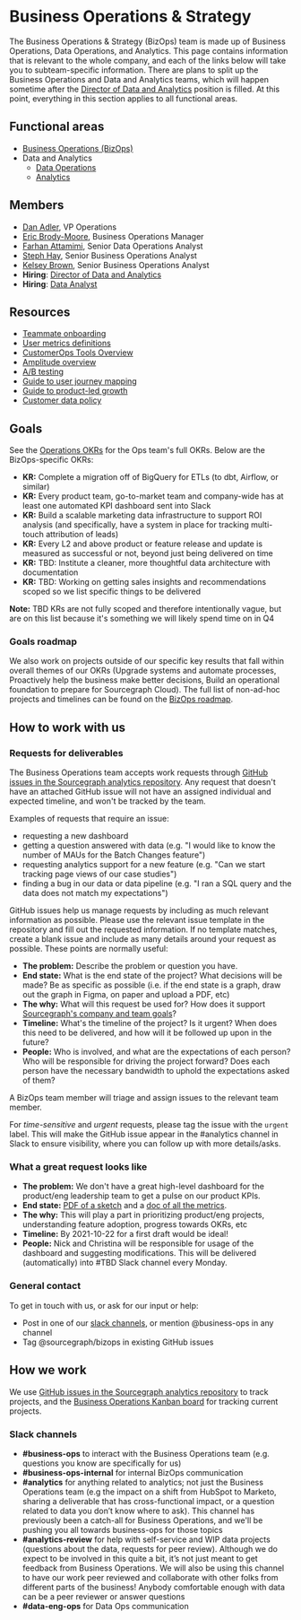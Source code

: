 # Business Operations & Strategy

The Business Operations & Strategy (BizOps) team is made up of Business Operations, Data Operations, and Analytics. This page contains information that is relevant to the whole company, and each of the links below will take you to subteam-specific information. There are plans to split up the Business Operations and Data and Analytics teams, which will happen sometime after the [Director of Data and Analytics](https://boards.greenhouse.io/sourcegraph91/jobs/4084968004) position is filled. At this point, everything in this section applies to all functional areas.

## Functional areas

- [Business Operations (BizOps)](business_operations.md)
- Data and Analytics
  - [Data Operations](data_operations.md)
  - [Analytics](analytics.md)

## Members

- [Dan Adler](../team/index.md#dan-adler), VP Operations
- [Eric Brody-Moore](../team/index.md#eric-brody-moore), Business Operations Manager
- [Farhan Attamimi](../team/index.md#farhan-attamimi), Senior Data Operations Analyst
- [Steph Hay](../team/index.md#steph-hay), Senior Business Operations Analyst
- [Kelsey Brown](../team/index.md#kelsey-brown), Senior Business Operations Analyst
- **Hiring**: [Director of Data and Analytics](https://boards.greenhouse.io/sourcegraph91/jobs/4084968004)
- **Hiring**: [Data Analyst](https://boards.greenhouse.io/sourcegraph91/jobs/4155296004)

## Resources

- [Teammate onboarding](onboarding.md)
- [User metrics definitions](user_definitions.md)
- [CustomerOps Tools Overview](customer_ops_tools.md)
- [Amplitude overview](amplitude.md)
- [A/B testing](ab-testing.md)
- [Guide to user journey mapping](../product-engineering/product/user_journey_maps.md)
- [Guide to product-led growth](product_led_growth.md)
- [Customer data policy](customer_data_policy.md)

## Goals

See the [Operations OKRs](../company/goals/2022_Q4.md#operations-bizops-finance-techops-legal) for the Ops team's full OKRs. Below are the BizOps-specific OKRs:

- **KR:** Complete a migration off of BigQuery for ETLs (to dbt, Airflow, or similar)
- **KR:** Every product team, go-to-market team and company-wide has at least one automated KPI dashboard sent into Slack
- **KR:** Build a scalable marketing data infrastructure to support ROI analysis (and specifically, have a system in place for tracking multi-touch attribution of leads)
- **KR:** Every L2 and above product or feature release and update is measured as successful or not, beyond just being delivered on time
- **KR:** TBD: Institute a cleaner, more thoughtful data architecture with documentation
- **KR:** TBD: Working on getting sales insights and recommendations scoped so we list specific things to be delivered

**Note:** TBD KRs are not fully scoped and therefore intentionally vague, but are on this list because it's something we will likely spend time on in Q4

### Goals roadmap

We also work on projects outside of our specific key results that fall within overall themes of our OKRs (Upgrade systems and automate processes, Proactively help the business make better decisions, Build an operational foundation to prepare for Sourcegraph Cloud). The full list of non-ad-hoc projects and timelines can be found on the [BizOps roadmap](https://docs.google.com/spreadsheets/d/1xowFAuRQfQTnJ6ntoznVFE-MjtIwAzsLK_9asoIyGis/edit#gid=0).

## How to work with us

### Requests for deliverables

The Business Operations team accepts work requests through [GitHub issues in the Sourcegraph analytics repository](https://github.com/sourcegraph/analytics/issues). Any request that doesn't have an attached GitHub issue will not have an assigned individual and expected timeline, and won't be tracked by the team.

Examples of requests that require an issue:

- requesting a new dashboard
- getting a question answered with data (e.g. "I would like to know the number of MAUs for the Batch Changes feature")
- requesting analytics support for a new feature (e.g. "Can we start tracking page views of our case studies")
- finding a bug in our data or data pipeline (e.g. "I ran a SQL query and the data does not match my expectations")

GitHub issues help us manage requests by including as much relevant information as possible. Please use the relevant issue template in the repository and fill out the requested information. If no template matches, create a blank issue and include as many details around your request as possible. These points are normally useful:

- **The problem:** Describe the problem or question you have.
- **End state:** What is the end state of the project? What decisions will be made? Be as specific as possible (i.e. if the end state is a graph, draw out the graph in Figma, on paper and upload a PDF, etc)
- **The why:** What will this request be used for? How does it support [Sourcegraph's company and team goals](../company/goals/index.md)?
- **Timeline:** What's the timeline of the project? Is it urgent? When does this need to be delivered, and how will it be followed up upon in the future?
- **People:** Who is involved, and what are the expectations of each person? Who will be responsible for driving the project forward? Does each person have the necessary bandwidth to uphold the expectations asked of them?

A BizOps team member will triage and assign issues to the relevant team member.

For _time-sensitive_ and _urgent_ requests, please tag the issue with the `urgent` label. This will make the GitHub issue appear in the #analytics channel in Slack to ensure visibility, where you can follow up with more details/asks.

### What a great request looks like

- **The problem:** We don't have a great high-level dashboard for the product/eng leadership team to get a pulse on our product KPIs.
- **End state:** [PDF of a sketch](https://drive.google.com/file/d/1X2VKoWUvJpLS7LMMkG3bmhA7DJkXVujB/view) and a [doc of all the metrics](https://docs.google.com/document/d/111lB3rPDU3DHiiu4fc8MCVAK_-b20HL9cM4BkIkbmk8/edit#).
- **The why:** This will play a part in prioritizing product/eng projects, understanding feature adoption, progress towards OKRs, etc
- **Timeline:** By 2021-10-22 for a first draft would be ideal!
- **People:** Nick and Christina will be responsible for usage of the dashboard and suggesting modifications. This will be delivered (automatically) into #TBD Slack channel every Monday.

### General contact

To get in touch with us, or ask for our input or help:

- Post in one of our [slack channels](#slack-channels), or mention @business-ops in any channel
- Tag @sourcegraph/bizops in existing GitHub issues

## How we work

We use [GitHub issues in the Sourcegraph analytics repository](https://github.com/sourcegraph/analytics/issues) to track projects, and the [Business Operations Kanban board](https://github.com/orgs/sourcegraph/projects/63) for tracking current projects.

### Slack channels

- **#business-ops** to interact with the Business Operations team (e.g. questions you know are specifically for us)
- **#business-ops-internal** for internal BizOps communication
- **#analytics** for anything related to analytics; not just the Business Operations team (e.g the impact on a shift from HubSpot to Marketo, sharing a deliverable that has cross-functional impact, or a question related to data you don’t know where to ask). This channel has previously been a catch-all for Business Operations, and we'll be pushing you all towards business-ops for those topics
- **#analytics-review** for help with self-service and WIP data projects (questions about the data, requests for peer review). Although we do expect to be involved in this quite a bit, it’s not just meant to get feedback from Business Operations. We will also be using this channel to have our work peer reviewed and collaborate with other folks from different parts of the business! Anybody comfortable enough with data can be a peer reviewer or answer questions
- **#data-eng-ops** for Data Ops communication
